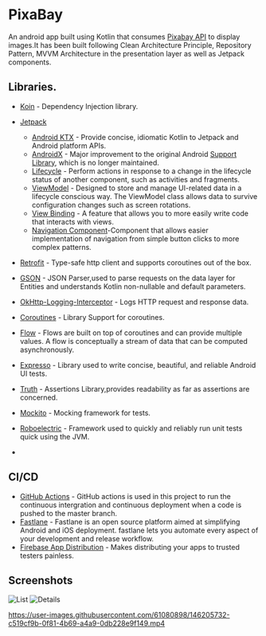 # PixaBay

An android app built using Kotlin that consumes [Pixabay API](https://pixabay.com/) to display images.It has been built following Clean Architecture Principle, Repository Pattern, MVVM Architecture in the presentation layer as well as Jetpack components.

## Libraries.

- [Koin](https://github.com/google/hilt) - Dependency Injection library.
- [Jetpack](https://developer.android.com/jetpack)
    -   [Android KTX](https://developer.android.com/kotlin/ktx.html) - Provide concise, idiomatic Kotlin to Jetpack and Android platform APIs.
    - [AndroidX](https://developer.android.com/jetpack/androidx) - Major improvement to the original Android [Support Library](https://developer.android.com/topic/libraries/support-library/index), which is no longer maintained.
    -   [Lifecycle](https://developer.android.com/topic/libraries/architecture/lifecycle) - Perform actions in response to a change in the lifecycle status of another component, such as activities and fragments.
    -   [ViewModel](https://developer.android.com/topic/libraries/architecture/viewmodel) - Designed to store and manage UI-related data in a lifecycle conscious way. The ViewModel class allows data to survive configuration changes such as screen rotations.
    - [View Binding](https://developer.android.com/topic/libraries/view-binding/) - A feature that allows you to more easily write code that interacts with views.
    - [Navigation Component](https://developer.android.com/guide/navigation/navigation-getting-started)-Component that allows easier implementation of navigation from simple button clicks to more complex patterns.

- [Retrofit](https://square.github.io/retrofit/) - Type-safe http client
  and supports coroutines out of the box.
- [GSON](https://github.com/square/gson) - JSON Parser,used to parse
  requests on the data layer for Entities and understands Kotlin non-nullable
  and default parameters.
- [OkHttp-Logging-Interceptor](https://github.com/square/okhttp/blob/master/okhttp-logging-interceptor/README.md) - Logs HTTP request and response data.
- [Coroutines](https://github.com/Kotlin/kotlinx.coroutines) - Library Support for coroutines.
- [Flow](https://developer.android.com/kotlin/flow) - Flows are built on top of coroutines and can provide multiple values. A flow is conceptually a stream of data that can be computed asynchronously.
- [Expresso](https://developer.android.com/training/testing/espresso) - Library used to write concise, beautiful, and reliable Android UI tests.
- [Truth](https://truth.dev/) - Assertions Library,provides readability as far as assertions are concerned.
- [Mockito](https://site.mockito.org/) - Mocking framework for tests.
- [Roboelectric](http://robolectric.org/) - Framework used to quickly and reliably run unit tests quick using the JVM.
- 
## CI/CD
- [GitHub Actions](https://github.com/kibettheophilus/RickyandMorty/actions/workflows/firebase_distribute.yml) - GitHub actions is used in this project to run the continuous intergration and continuous deployment when a code is pushed to the master branch.
- [Fastlane](https://fastlane.tools/) - Fastlane is an open source platform aimed at simplifying Android and iOS deployment.
fastlane lets you automate every aspect of your development and release workflow. 
- [Firebase App Distribution](https://firebase.google.com/docs/app-distribution) - Makes distributing your apps to trusted testers painless.

## Screenshots
![List](https://user-images.githubusercontent.com/61080898/146204139-a8c62a04-8f20-4925-be9b-c77c07861c4e.png)
![Details](https://user-images.githubusercontent.com/61080898/146204189-5f4f1a72-a031-4d81-b179-6559913960e7.png)

https://user-images.githubusercontent.com/61080898/146205732-c519cf9b-0f81-4b69-a4a9-0db228e9f149.mp4

